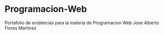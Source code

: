 # Programacion-Web

Portafolio de evidencias para la materia de Programacion Web
Jose Alberto Flores Martinez
